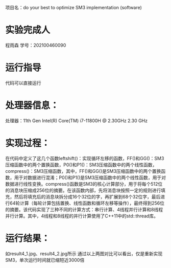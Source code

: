 项目名：do your best to optimize SM3 implementation (software)
# 实验完成人
程雨森
学号：202100460090
# 运行指导
代码可以直接运行
# 处理器信息：
处理器：11th Gen Intel(R) Core(TM) i7-11800H @ 2.30GHz   2.30 GHz
# 实现过程：
在代码中定义了这几个函数leftshift()：实现循环左移的函数，FF()和GG()：SM3压缩函数中的两个置换函数，P0()和P1()：SM3压缩函数中的两个线性函数，compress()：SM3压缩函数，其中，FF()和GG()是SM3压缩函数中的两个置换函数，用于对数据进行混淆；P0()和P1()是SM3压缩函数中的两个线性函数，用于对数据进行线性变换。compress()函数是SM3的核心计算部分，用于将每个512位的消息块压缩成256位的摘要。在该函数内部，先将消息块按照一定的规则进行填充，然后将填充后的消息块拆分成16个32位的字，再扩展到68个32位字，最后进行64轮计算（每轮计算包括置换、线性函数和循环左移等操作），最终得到256位的摘要。该代码实现了三种不同的计算方式：串行计算、4线程并行计算和8线程并行计算。其中，4线程和8线程的并行计算使用了C++11中的std::thread库。

# 运行结果：
如result4_1.jpg、result4_2.jpg所示
通过以上两图对比可以看出，仅是重新实现SM3，单次运行时间就已缩短近3000倍

